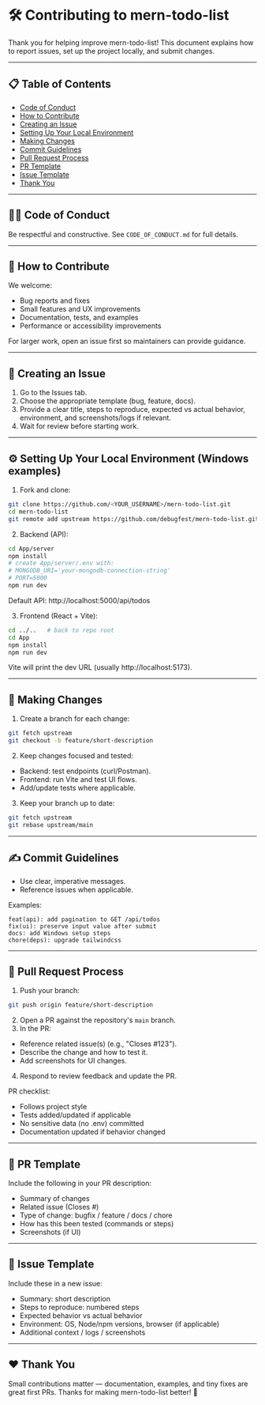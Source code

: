 # 🛠️ Contributing to mern-todo-list

Thank you for helping improve mern-todo-list! This document explains how to report issues, set up the project locally, and submit changes.

---

## 📋 Table of Contents

- [Code of Conduct](#code-of-conduct)
- [How to Contribute](#how-to-contribute)
- [Creating an Issue](#creating-an-issue)
- [Setting Up Your Local Environment](#setting-up-your-local-environment)
- [Making Changes](#making-changes)
- [Commit Guidelines](#commit-guidelines)
- [Pull Request Process](#pull-request-process)
- [PR Template](#pr-template)
- [Issue Template](#issue-template)
- [Thank You](#thank-you)

---

## 🧑‍💻 Code of Conduct

Be respectful and constructive. See `CODE_OF_CONDUCT.md` for full details.

---

## 🚀 How to Contribute

We welcome:

- Bug reports and fixes
- Small features and UX improvements
- Documentation, tests, and examples
- Performance or accessibility improvements

For larger work, open an issue first so maintainers can provide guidance.

---

## 🐛 Creating an Issue

1. Go to the Issues tab.
2. Choose the appropriate template (bug, feature, docs).
3. Provide a clear title, steps to reproduce, expected vs actual behavior, environment, and screenshots/logs if relevant.
4. Wait for review before starting work.

---

## ⚙️ Setting Up Your Local Environment (Windows examples)

1. Fork and clone:

```bash
git clone https://github.com/<YOUR_USERNAME>/mern-todo-list.git
cd mern-todo-list
git remote add upstream https://github.com/debugfest/mern-todo-list.git
```

2. Backend (API):

```bash
cd App/server
npm install
# create App/server/.env with:
# MONGODB_URI='your-mongodb-connection-string'
# PORT=5000
npm run dev
```

Default API: http://localhost:5000/api/todos

3. Frontend (React + Vite):

```bash
cd ../..   # back to repo root
cd App
npm install
npm run dev
```

Vite will print the dev URL (usually http://localhost:5173).

---

## 🌱 Making Changes

1. Create a branch for each change:

```bash
git fetch upstream
git checkout -b feature/short-description
```

2. Keep changes focused and tested:

- Backend: test endpoints (curl/Postman).
- Frontend: run Vite and test UI flows.
- Add/update tests where applicable.

3. Keep your branch up to date:

```bash
git fetch upstream
git rebase upstream/main
```

---

## ✍️ Commit Guidelines

- Use clear, imperative messages.
- Reference issues when applicable.

Examples:

```
feat(api): add pagination to GET /api/todos
fix(ui): preserve input value after submit
docs: add Windows setup steps
chore(deps): upgrade tailwindcss
```

---

## 🚢 Pull Request Process

1. Push your branch:

```bash
git push origin feature/short-description
```

2. Open a PR against the repository's `main` branch.
3. In the PR:

- Reference related issue(s) (e.g., "Closes #123").
- Describe the change and how to test it.
- Add screenshots for UI changes.

4. Respond to review feedback and update the PR.

PR checklist:

- Follows project style
- Tests added/updated if applicable
- No sensitive data (no .env) committed
- Documentation updated if behavior changed

---

## 🧩 PR Template

Include the following in your PR description:

- Summary of changes
- Related issue (Closes #)
- Type of change: bugfix / feature / docs / chore
- How has this been tested (commands or steps)
- Screenshots (if UI)

---

## 🐞 Issue Template

Include these in a new issue:

- Summary: short description
- Steps to reproduce: numbered steps
- Expected behavior vs actual behavior
- Environment: OS, Node/npm versions, browser (if applicable)
- Additional context / logs / screenshots

---

## ❤️ Thank You

Small contributions matter — documentation, examples, and tiny fixes are great first PRs. Thanks for making mern-todo-list better! 🙌
